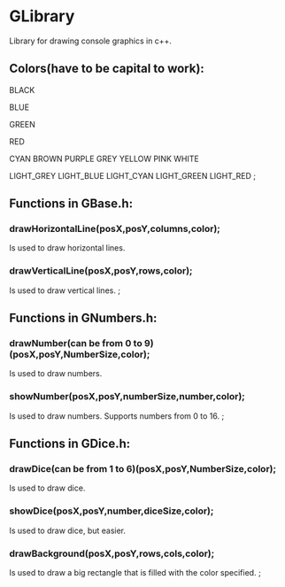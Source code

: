 # GLibrary
Library for drawing console graphics in c++.

## Colors(have to be capital to work):
BLACK

BLUE

GREEN

RED

CYAN
BROWN
PURPLE
GREY
YELLOW
PINK
WHITE

LIGHT_GREY
LIGHT_BLUE
LIGHT_CYAN
LIGHT_GREEN
LIGHT_RED
;

## Functions in GBase.h:

### drawHorizontalLine(posX,posY,columns,color);
Is used to draw horizontal lines.

### drawVerticalLine(posX,posY,rows,color);
Is used to draw vertical lines.
;

## Functions in GNumbers.h:

### drawNumber(can be from 0 to 9)(posX,posY,NumberSize,color);
Is used to draw numbers.

### showNumber(posX,posY,numberSize,number,color);
Is used to draw numbers. Supports numbers from 0 to 16.
;

## Functions in GDice.h:

### drawDice(can be from 1 to 6)(posX,posY,NumberSize,color);
Is used to draw dice.

### showDice(posX,posY,number,diceSize,color);
Is used to draw dice, but easier.

### drawBackground(posX,posY,rows,cols,color);
Is used to draw a big rectangle that is filled with the color specified.
;
 
